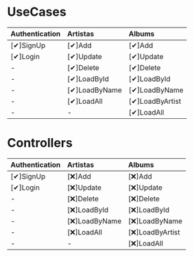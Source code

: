 
# UseCases

| Authentication | Artistas      | Albums          |
| :------------- | :------------ | :-------------- |
| [✔]SignUp      | [✔]Add        | [✔]Add          |
| [✔]Login       | [✔]Update     | [✔]Update       |
| -              | [✔]Delete     | [✔]Delete       |
| -              | [✔]LoadById   | [✔]LoadById     |
| -              | [✔]LoadByName | [✔]LoadByName   |
| -              | [✔]LoadAll    | [✔]LoadByArtist |
| -              | -             | [✔]LoadAll      |

# Controllers

| Authentication | Artistas      | Albums          |
| :------------- | :------------ | :-------------- |
| [✔]SignUp      | [❌]Add        | [❌]Add          |
| [✔]Login       | [❌]Update     | [❌]Update       |
| -              | [❌]Delete     | [❌]Delete       |
| -              | [❌]LoadById   | [❌]LoadById     |
| -              | [❌]LoadByName | [❌]LoadByName   |
| -              | [❌]LoadAll    | [❌]LoadByArtist |
| -              | -             | [❌]LoadAll      |
